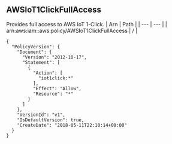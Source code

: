 
## AWSIoT1ClickFullAccess
Provides full access to AWS IoT 1-Click.
| Arn | Path |
| --- | --- |
| arn:aws:iam::aws:policy/AWSIoT1ClickFullAccess | / |
```
{
  "PolicyVersion": {
    "Document": {
      "Version": "2012-10-17",
      "Statement": [
        {
          "Action": [
            "iot1click:*"
          ],
          "Effect": "Allow",
          "Resource": "*"
        }
      ]
    },
    "VersionId": "v1",
    "IsDefaultVersion": true,
    "CreateDate": "2018-05-11T22:10:14+00:00"
  }
}
```
